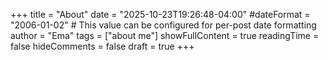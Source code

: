 +++
title = "About"
date = "2025-10-23T19:26:48-04:00"
#dateFormat = "2006-01-02" # This value can be configured for per-post date formatting
author = "Ema"
tags = ["about me"]
showFullContent = true
readingTime = false
hideComments = false
draft = true
+++


